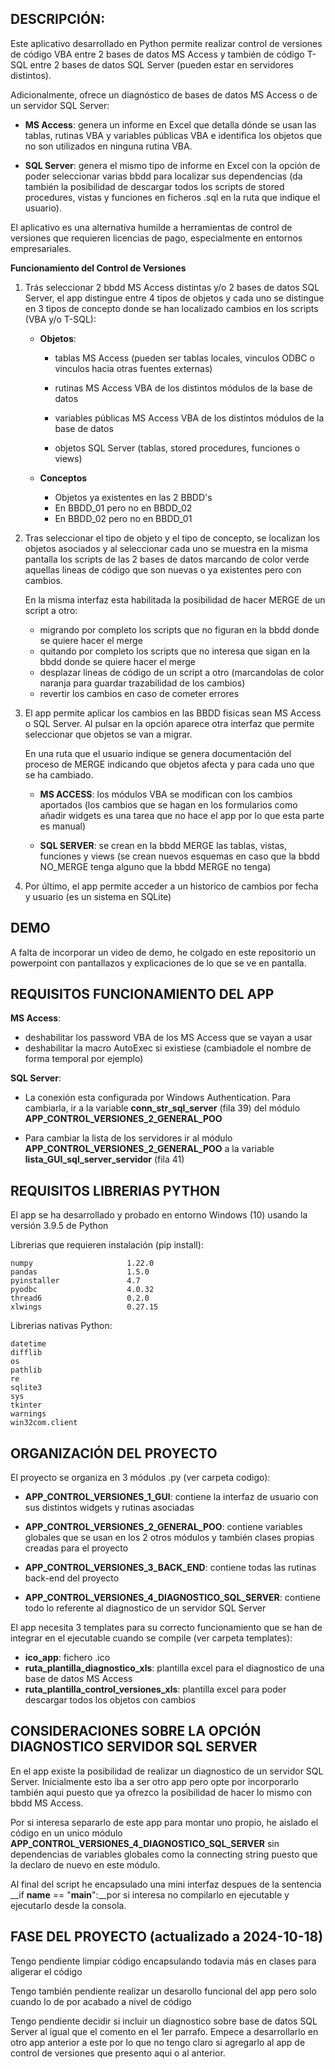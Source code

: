 
## __DESCRIPCIÓN__:

Este aplicativo desarrollado en Python permite realizar control de versiones de código VBA entre 2 bases de datos MS Access y también de código T-SQL entre 2 bases de datos SQL Server (pueden estar en servidores distintos). 

Adicionalmente, ofrece un diagnóstico de bases de datos MS Access o de un servidor SQL Server:
  * __MS Access__: genera un informe en Excel que detalla dónde se usan las tablas, rutinas VBA y variables públicas VBA e identifica los objetos que no son utilizados en ninguna rutina VBA.

  * __SQL Server__: genera el mismo tipo de informe en Excel con la opción de poder seleccionar varias bbdd para localizar sus dependencias (da también la posibilidad de descargar todos los scripts de stored procedures, vistas y funciones en ficheros .sql en la ruta que indique el usuario).

El aplicativo es una alternativa humilde a herramientas de control de versiones que requieren licencias de pago, especialmente en entornos empresariales.

  __Funcionamiento del Control de Versiones__
      
1. Trás seleccionar 2 bbdd MS Access distintas y/o 2 bases de datos SQL Server, el app distingue entre 4 tipos de objetos y cada uno se distingue en 3 tipos de concepto donde se han localizado cambios en los scripts (VBA y/o T-SQL):
    
      * __Objetos__:
          * tablas MS Access (pueden ser tablas locales, vinculos ODBC o vinculos hacia otras fuentes externas)
        
          * rutinas MS Access VBA de los distintos módulos de la base de datos
          
          * variables públicas MS Access VBA de los distintos módulos de la base de datos
        
          * objetos SQL Server (tablas, stored procedures, funciones o views)
            
      * __Conceptos__
          * Objetos ya existentes en las 2 BBDD's
          * En BBDD_01 pero no en BBDD_02
          * En BBDD_02 pero no en BBDD_01
      
2. Tras seleccionar el tipo de objeto y el tipo de concepto, se localizan los objetos asociados y al seleccionar cada uno se muestra en la misma pantalla los scripts de las 2 bases de datos marcando de color verde aquellas lineas de código que son nuevas o ya existentes pero con cambios.

    En la misma interfaz esta habilitada la posibilidad de hacer MERGE de un script a otro:
    * migrando por completo los scripts que no figuran en la bbdd donde se quiere hacer el merge
    * quitando por completo los scripts que no interesa que sigan en la bbdd donde se quiere hacer el merge
    * desplazar lineas de código de un script a otro (marcandolas de color naranja para guardar trazabilidad de los cambios)
    * revertir los cambios en caso de cometer errores
      
3. El app permite aplicar los cambios en las BBDD fisicas sean MS Access o SQL Server. Al pulsar en la opción aparece otra interfaz que permite seleccionar que objetos se van a migrar.
   
   En una ruta que el usuario indique se genera documentación del proceso de MERGE indicando que objetos afecta y para cada uno que se ha cambiado.
   
   * __MS ACCESS__: los módulos VBA se modifican con los cambios aportados (los cambios que se hagan en los formularios como añadir widgets es una tarea que no hace el app por lo que esta parte es manual)
     
   * __SQL SERVER__: se crean en la bbdd MERGE las tablas, vistas, funciones y views (se crean nuevos esquemas en caso que la bbdd NO_MERGE tenga alguno que la bbdd MERGE no tenga)
  
5. Por último, el app permite acceder a un historico de cambios por fecha y usuario (es un sistema en SQLite)

## __DEMO__

  A falta de incorporar un video de demo, he colgado en este repositorio un powerpoint con pantallazos y 
  explicaciones de lo que se ve en pantalla.

 
## __REQUISITOS FUNCIONAMIENTO DEL APP__

__MS Access__:
  * deshabilitar los password VBA de los MS Access que se vayan a usar
  * deshabilitar la macro AutoExec si existiese (cambiadole el nombre de forma temporal por ejemplo)

__SQL Server__: 
  * La conexión esta configurada por Windows Authentication.
    Para cambiarla, ir a la variable __conn_str_sql_server__ (fila 39) del módulo __APP_CONTROL_VERSIONES_2_GENERAL_POO__

  * Para cambiar la lista de los servidores ir al módulo __APP_CONTROL_VERSIONES_2_GENERAL_POO__ a la variable __lista_GUI_sql_server_servidor__ (fila 41)


## __REQUISITOS LIBRERIAS PYTHON__

El app se ha desarrollado y probado en entorno Windows (10) usando la versión 3.9.5 de Python

Librerias que requieren instalación (pip install):

    numpy                     1.22.0
    pandas                    1.5.0
    pyinstaller               4.7
    pyodbc                    4.0.32
    thread6                   0.2.0
    xlwings                   0.27.15

Librerias nativas Python:

    datetime
    difflib
    os
    pathlib
    re
    sqlite3
    sys
    tkinter
    warnings
    win32com.client

## __ORGANIZACIÓN DEL PROYECTO__

El proyecto se organiza en 3 módulos .py (ver carpeta codigo):

  * __APP_CONTROL_VERSIONES_1_GUI__: contiene la interfaz de usuario con sus distintos widgets y rutinas asociadas

  * __APP_CONTROL_VERSIONES_2_GENERAL_POO__: contiene variables globales que se usan en los 2 otros módulos y también clases propias creadas para el proyecto

  * __APP_CONTROL_VERSIONES_3_BACK_END__: contiene todas las rutinas back-end del proyecto

  * __APP_CONTROL_VERSIONES_4_DIAGNOSTICO_SQL_SERVER__: contiene todo lo referente al diagnostico de un servidor SQL Server

El app necesita 3 templates para su correcto funcionamiento que se han de integrar en el ejecutable cuando se compile (ver carpeta templates):
  * __ico_app__: fichero .ico
  * __ruta_plantilla_diagnostico_xls__: plantilla excel para el diagnostico de una base de datos MS Access
  * __ruta_plantilla_control_versiones_xls__: plantilla excel para poder descargar todos los objetos con cambios

## CONSIDERACIONES SOBRE LA OPCIÓN DIAGNOSTICO SERVIDOR SQL SERVER

En el app existe la posibilidad de realizar un diagnostico de un servidor SQL Server.
Inicialmente esto iba a ser otro app pero opte por incorporarlo también aqui puesto que ya ofrezco la posibilidad de hacer lo mismo con bbdd MS Access.

Por si interesa separarlo de este app para montar uno propio, he aislado el código en un unico módulo __APP_CONTROL_VERSIONES_4_DIAGNOSTICO_SQL_SERVER__
sin dependencias de variables globales como la connecting string puesto que la declaro de nuevo en este módulo.

Al final del script he encapsulado una mini interfaz despues de la sentencia __if __name__ == "__main__":__por si interesa no compilarlo en ejecutable y ejecutarlo desde la consola.
      
## FASE DEL PROYECTO (actualizado a 2024-10-18)

Tengo pendiente limpiar código encapsulando todavia más en clases para aligerar el código

Tengo también pendiente realizar un desarollo funcional del app pero solo cuando lo de por acabado a nivel de código

Tengo pendiente decidir si incluir un diagnostico sobre base de datos SQL Server al igual que el comento en el 1er parrafo. Empece a desarrollarlo en otro app anterior a este por lo que no tengo claro si agregarlo al app de control de versiones que presento aqui o al anterior.















